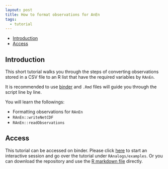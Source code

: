 ```yaml
---
layout: post
title: How to format observations for AnEn
tags:
  - tutorial
---
```


<!-- vim-markdown-toc GitLab -->

* [Introduction](#introduction)
* [Access](#access)

<!-- vim-markdown-toc -->

Introduction
------------

This short tutorial walks you through the steps of converting observations stored in a CSV file to an R list that have the required variables by `RAnEn`.

It is recommended to use [binder](https://mybinder.org/v2/gh/Weiming-Hu/AnalogsEnsemble/master?urlpath=rstudio) and `.Rmd` files will guide you through the script line by line.

You will learn the followings:

- Formatting observations for `RAnEn`
- `RAnEn::writeNetCDF`
- `RAnEn::readObservations`

Access
------------

This tutorial can be accessed on binder. Please click [here](https://mybinder.org/v2/gh/Weiming-Hu/AnalogsEnsemble/master?urlpath=rstudio) to start an interactive session and go over the tutorial under `RAnalogs/examples`. Or you can download the repository and use the [R markdown file](https://github.com/Weiming-Hu/AnalogsEnsemble/blob/master/RAnalogs/examples/demo-5_observation-conversion.Rmd) directly.
